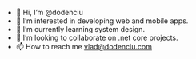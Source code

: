- 👋 Hi, I’m @dodenciu
- 👀 I’m interested in developing web and mobile apps.
- 🌱 I’m currently learning system design.
- 💞️ I’m looking to collaborate on .net core projects.
- 📫 How to reach me vlad@dodenciu.com

<!---
dodenciu/dodenciu is a ✨ special ✨ repository because its `README.md` (this file) appears on your GitHub profile.
You can click the Preview link to take a look at your changes.
--->
